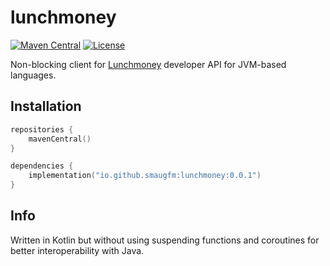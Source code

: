 # lunchmoney

[![Maven Central](https://img.shields.io/maven-central/v/io.github.smaugfm/lunchmoney)](https://central.sonatype.com/search?q=io.github.smaugfm.lunchmoney)
[![License](https://img.shields.io/github/license/smaugfm/lunchmoney.svg)](https://github.com/smaugfm/lunchmoney/blob/master/LICENSE)

Non-blocking client for [Lunchmoney](https://lunchmoney.dev) developer API for JVM-based languages.

## Installation

```kotlin
repositories {
    mavenCentral()
}

dependencies {
    implementation("io.github.smaugfm:lunchmoney:0.0.1")
}
```

## Info

Written in Kotlin but without using suspending functions and coroutines for better interoperability
with Java.

